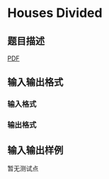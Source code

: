 # Houses Divided

## 题目描述

[problemUrl]: https://uva.onlinejudge.org/index.php?option=com_onlinejudge&Itemid=8&category=247&page=show_problem&problem=4041

[PDF](https://uva.onlinejudge.org/external/12/p1295.pdf)

## 输入输出格式

### 输入格式

### 输出格式

## 输入输出样例

暂无测试点

